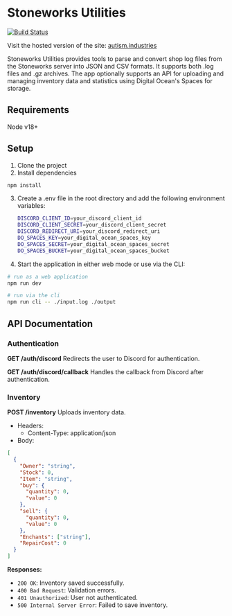 # Stoneworks Utilities

[![Build Status](https://github.com/Maldaris/sw-market-utils/actions/workflows/test-runner.yml/badge.svg)](https://github.com/Maldaris/sw-market-utils/actions)

Visit the hosted version of the site: [autism.industries](https://autism.industries)

Stoneworks Utilities provides tools to parse and convert shop log files from the Stoneworks server into JSON and CSV formats. It supports both .log files and .gz archives.
The app optionally supports an API for uploading and managing inventory data and statistics using Digital Ocean's Spaces for storage.

## Requirements

Node v18+

## Setup

1. Clone the project
2. Install dependencies

```bash
npm install
```

3. Create a .env file in the root directory and add the following environment variables:

    ```bash
    DISCORD_CLIENT_ID=your_discord_client_id
    DISCORD_CLIENT_SECRET=your_discord_client_secret
    DISCORD_REDIRECT_URI=your_discord_redirect_uri
    DO_SPACES_KEY=your_digital_ocean_spaces_key
    DO_SPACES_SECRET=your_digital_ocean_spaces_secret
    DO_SPACES_BUCKET=your_digital_ocean_spaces_bucket
    ```

4. Start the application in either web mode or use via the CLI:

```bash
# run as a web application
npm run dev

# run via the cli
npm run cli -- ./input.log ./output
```

## API Documentation

### Authentication

**GET /auth/discord**
Redirects the user to Discord for authentication.

**GET /auth/discord/callback**
Handles the callback from Discord after authentication.

### Inventory

**POST /inventory**
Uploads inventory data.

- Headers:
  - Content-Type: application/json
- Body:

```json
[
  {
    "Owner": "string",
    "Stock": 0,
    "Item": "string",
    "buy": {
      "quantity": 0,
      "value": 0
    },
    "sell": {
      "quantity": 0,
      "value": 0
    },
    "Enchants": ["string"],
    "RepairCost": 0
  }
]
```

**Responses:**

- `200 OK`: Inventory saved successfully.
- `400 Bad Request`: Validation errors.
- `401 Unauthorized`: User not authenticated.
- `500 Internal Server Error`: Failed to save inventory.
